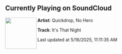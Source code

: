 ## Currently Playing on SoundCloud

[<img align="left" width="100" src="https://i1.sndcdn.com/artworks-u90ElYsXvgXqkU8z-GmzxhA-t500x500.jpg">](https://soundcloud.com/quickdropmusic/its-that-night1)

**Artist**: Quickdrop, No Hero 

**Track**: It's That Night

Last updated at 5/16/2025, 11:11:35 AM
